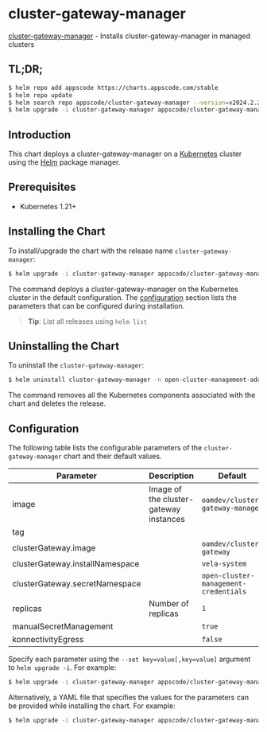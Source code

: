 # cluster-gateway-manager

[cluster-gateway-manager](https://github.com/kluster-manager/cluster-gateway) - Installs cluster-gateway-manager in managed clusters

## TL;DR;

```bash
$ helm repo add appscode https://charts.appscode.com/stable
$ helm repo update
$ helm search repo appscode/cluster-gateway-manager --version=v2024.2.25
$ helm upgrade -i cluster-gateway-manager appscode/cluster-gateway-manager -n open-cluster-management-addon --create-namespace --version=v2024.2.25
```

## Introduction

This chart deploys a cluster-gateway-manager on a [Kubernetes](http://kubernetes.io) cluster using the [Helm](https://helm.sh) package manager.

## Prerequisites

- Kubernetes 1.21+

## Installing the Chart

To install/upgrade the chart with the release name `cluster-gateway-manager`:

```bash
$ helm upgrade -i cluster-gateway-manager appscode/cluster-gateway-manager -n open-cluster-management-addon --create-namespace --version=v2024.2.25
```

The command deploys a cluster-gateway-manager on the Kubernetes cluster in the default configuration. The [configuration](#configuration) section lists the parameters that can be configured during installation.

> **Tip**: List all releases using `helm list`

## Uninstalling the Chart

To uninstall the `cluster-gateway-manager`:

```bash
$ helm uninstall cluster-gateway-manager -n open-cluster-management-addon
```

The command removes all the Kubernetes components associated with the chart and deletes the release.

## Configuration

The following table lists the configurable parameters of the `cluster-gateway-manager` chart and their default values.

|            Parameter            |              Description               |                     Default                      |
|---------------------------------|----------------------------------------|--------------------------------------------------|
| image                           | Image of the cluster-gateway instances | <code>oamdev/cluster-gateway-manager</code>      |
| tag                             |                                        | <code></code>                                    |
| clusterGateway.image            |                                        | <code>oamdev/cluster-gateway</code>              |
| clusterGateway.installNamespace |                                        | <code>vela-system</code>                         |
| clusterGateway.secretNamespace  |                                        | <code>open-cluster-management-credentials</code> |
| replicas                        | Number of replicas                     | <code>1</code>                                   |
| manualSecretManagement          |                                        | <code>true</code>                                |
| konnectivityEgress              |                                        | <code>false</code>                               |


Specify each parameter using the `--set key=value[,key=value]` argument to `helm upgrade -i`. For example:

```bash
$ helm upgrade -i cluster-gateway-manager appscode/cluster-gateway-manager -n open-cluster-management-addon --create-namespace --version=v2024.2.25 --set image=oamdev/cluster-gateway-manager
```

Alternatively, a YAML file that specifies the values for the parameters can be provided while
installing the chart. For example:

```bash
$ helm upgrade -i cluster-gateway-manager appscode/cluster-gateway-manager -n open-cluster-management-addon --create-namespace --version=v2024.2.25 --values values.yaml
```
